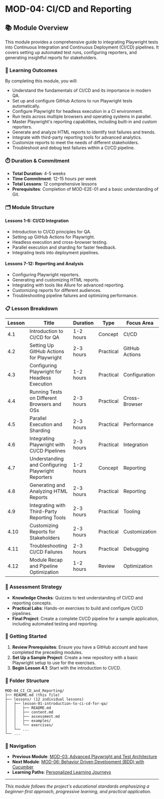 # MOD-04: CI/CD and Reporting

## 📚 Module Overview

This module provides a comprehensive guide to integrating Playwright tests into Continuous Integration and Continuous Deployment (CI/CD) pipelines. It covers setting up automated test runs, configuring reporters, and generating insightful reports for stakeholders.

### 🎯 Learning Outcomes

By completing this module, you will:
- Understand the fundamentals of CI/CD and its importance in modern QA.
- Set up and configure GitHub Actions to run Playwright tests automatically.
- Configure Playwright for headless execution in a CI environment.
- Run tests across multiple browsers and operating systems in parallel.
- Master Playwright's reporting capabilities, including built-in and custom reporters.
- Generate and analyze HTML reports to identify test failures and trends.
- Integrate with third-party reporting tools for advanced analytics.
- Customize reports to meet the needs of different stakeholders.
- Troubleshoot and debug test failures within a CI/CD pipeline.

### ⏱️ Duration & Commitment

- **Total Duration**: 4-5 weeks
- **Time Commitment**: 12-15 hours per week
- **Total Lessons**: 12 comprehensive lessons
- **Prerequisites**: Completion of MOD-E2E-01 and a basic understanding of Git.

### 🗂️ Module Structure

#### **Lessons 1-6: CI/CD Integration**
- Introduction to CI/CD principles for QA.
- Setting up GitHub Actions for Playwright.
- Headless execution and cross-browser testing.
- Parallel execution and sharding for faster feedback.
- Integrating tests into deployment pipelines.

#### **Lessons 7-12: Reporting and Analysis**
- Configuring Playwright reporters.
- Generating and customizing HTML reports.
- Integrating with tools like Allure for advanced reporting.
- Customizing reports for different audiences.
- Troubleshooting pipeline failures and optimizing performance.

### 📋 Lesson Breakdown

| Lesson | Title | Duration | Type | Focus Area |
|--------|-------|----------|------|------------|
| 4.1 | Introduction to CI/CD for QA | 1-2 hours | Concept | CI/CD |
| 4.2 | Setting Up GitHub Actions for Playwright | 2-3 hours | Practical | GitHub Actions |
| 4.3 | Configuring Playwright for Headless Execution | 1-2 hours | Practical | Configuration |
| 4.4 | Running Tests on Different Browsers and OSs | 2-3 hours | Practical | Cross-Browser |
| 4.5 | Parallel Execution and Sharding | 2-3 hours | Practical | Performance |
| 4.6 | Integrating Playwright with CI/CD Pipelines | 2-3 hours | Practical | Integration |
| 4.7 | Understanding and Configuring Playwright Reporters | 1-2 hours | Concept | Reporting |
| 4.8 | Generating and Analyzing HTML Reports | 2-3 hours | Practical | Reporting |
| 4.9 | Integrating with Third-Party Reporting Tools | 2-3 hours | Practical | Tooling |
| 4.10| Customizing Reports for Stakeholders | 2-3 hours | Practical | Customization |
| 4.11| Troubleshooting CI/CD Failures | 2-3 hours | Practical | Debugging |
| 4.12| Module Recap and Pipeline Optimization | 1-2 hours | Review | Optimization |

### 🎯 Assessment Strategy

- **Knowledge Checks**: Quizzes to test understanding of CI/CD and reporting concepts.
- **Practical Labs**: Hands-on exercises to build and configure CI/CD pipelines.
- **Final Project**: Create a complete CI/CD pipeline for a sample application, including automated testing and reporting.

### 🚀 Getting Started

1. **Review Prerequisites**: Ensure you have a GitHub account and have completed the preceding modules.
2. **Set Up a Sample Project**: Create a new repository with a basic Playwright setup to use for the exercises.
3. **Begin Lesson 4.1**: Start with the introduction to CI/CD.

### 📁 Folder Structure

```
MOD-04_CI_CD_and_Reporting/
├── README.md (this file)
├── lessons/ (12 individual lessons)
│   ├── lesson-01-introduction-to-ci-cd-for-qa/
│   │   ├── README.md
│   │   ├── content.md
│   │   ├── assessment.md
│   │   ├── examples/
│   │   └── exercises/
│   └── ...
└── ...
```

### 🔗 Navigation

- **Previous Module**: [MOD-03: Advanced Playwright and Test Architecture](../MOD-03_Advanced_Playwright_and_Test_Architecture/README.md)
- **Next Module**: [MOD-06: Behavior Driven Development (BDD) with Cucumber](../MOD-06_Behavior_Driven_Development_BDD_with_Cucumber/README.md)
- **Learning Paths**: [Personalized Learning Journeys](../docs/resources/guides/learning-paths.md)

---

*This module follows the project's educational standards emphasizing a beginner-first approach, progressive learning, and practical application.*